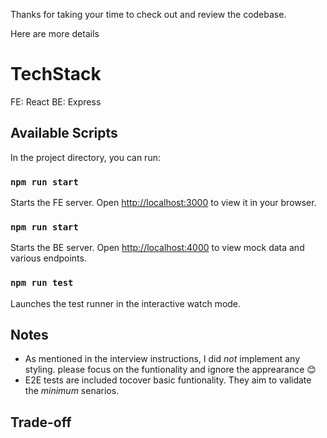Thanks for taking your time to check out and review the codebase.

Here are more details

# TechStack
FE: React 
BE: Express 

## Available Scripts
In the project directory, you can run:

### `npm run start`
Starts the FE server. Open [http://localhost:3000](http://localhost:3000) to view it in your browser.

### `npm run start`
Starts the BE server. Open [http://localhost:4000](http://localhost:4000) to view mock data and various endpoints. 

### `npm run test`
Launches the test runner in the interactive watch mode.

## Notes
- As mentioned in the interview instructions, I did *not* implement any styling. please focus on the funtionality and ignore the apprearance 😊
- E2E tests are included tocover basic funtionality. They aim to validate the *minimum* senarios.

## Trade-off